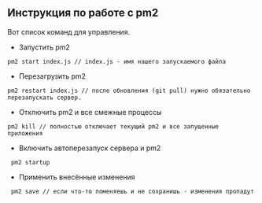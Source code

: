 ## Инструкция по работе с pm2

Вот список команд для управления.

- Запустить pm2
```
pm2 start index.js // index.js - имя нашего запускаемого файла
```

- Перезагрузить pm2
```
pm2 restart index.js // после обновления (git pull) нужно обязательно перезапускать сервер.
```

- Отключить pm2 и все смежные процессы
```
pm2 kill // полностью отключает текущий pm2 и все запущенные приложения
```

- Включить автоперезапуск сервера и pm2
```
 pm2 startup
```

- Применить внесённые изменения
```
 pm2 save // если что-то поменяешь и не сохранишь - изменения пропадут
```
